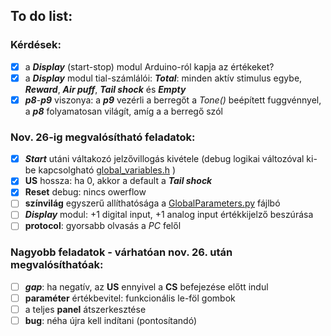 ## To do list:
### Kérdések:
  - [x] a ***Display*** (start-stop) modul Arduino-ról kapja az értékeket?
  - [x] a ***Display*** modul tial-számlálói: _**Total**_: minden aktív stimulus egybe, _**Reward**_, _**Air puff**_, _**Tail shock**_ és _**Empty**_
  - [x] *__p8__*-*__p9__* viszonya: a *__p9__* vezérli a berregőt a *Tone()* beépített fuggvénnyel, a *__p8__* folyamatosan világít, amíg a a berregő szól
  
### Nov. 26-ig megvalósítható feladatok:
  - [x] ***Start*** utáni váltakozó jelzővillogás kivétele (debug logikai változóval ki-be kapcsolgható [global_variables.h](/arduino/ToneStimTrial04/global_variables.h) )
  - [x] **US** hossza: ha 0, akkor a default a ***Tail shock***
  - [x] **Reset** debug: nincs owerflow
  - [ ] **színvilág** egyszerű allíthatósága a [GlobalParameters.py](/python/GlobalParameters.py) fájlbó
  - [ ] ***Display*** modul: +1 digital input, +1 analog input értékkijelző beszúrása
  - [ ] **protocol**: gyorsabb olvasás a *PC* felől
  
### Nagyobb feladatok - várhatóan nov. 26. után megvalósíthatóak:
  - [ ] ***gap***: ha negatív, az **US** ennyivel a **CS** befejezése előtt indul
  - [ ] **paraméter** értékbevitel: funkcionális le-föl gombok
  - [ ] a teljes **panel** átszerkesztése
  - [ ] **bug**: néha újra kell indítani (pontosítandó)
